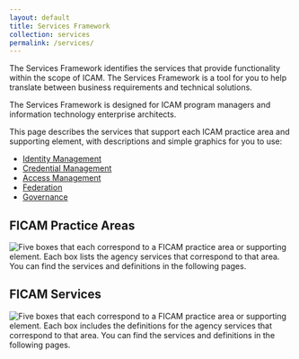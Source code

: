 ```yaml
---
layout: default
title: Services Framework
collection: services
permalink: /services/
---
```


The Services Framework identifies the services that provide functionality within the scope of ICAM. The Services Framework is a tool for you to help translate between business requirements and technical solutions.

The Services Framework is designed for ICAM program managers and information technology enterprise architects.

This page describes the services that support each ICAM practice area and supporting element, with descriptions and simple graphics for you to use:

* [Identity Management]({{site.baseurl}}{{page.url}}identity)
* [Credential Management]({{site.baseurl}}{{page.url}}credentials)
* [Access Management]({{site.baseurl}}{{page.url}}access)
* [Federation]({{site.baseurl}}{{page.url}}federation)
* [Governance]({{site.baseurl}}{{page.url}}governance)

## FICAM Practice Areas

![Five boxes that each correspond to a FICAM practice area or supporting element. Each box lists the agency services that correspond to that area. You can find the services and definitions in the following pages.]({{site.baseurl}}/img/services/ServicesOverview.png)

## FICAM Services

![Five boxes that each correspond to a FICAM practice area or supporting element. Each box includes the definitions for the agency services that correspond to that area. You can find the services and definitions in the following pages.]({{site.baseurl}}/img/services/ServicesDefinitions.png)
